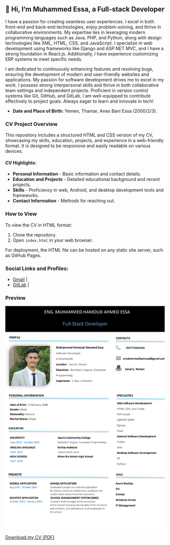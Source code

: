 ## 👋 Hi, I’m Muhammed Essa, a Full-stack Developer

I have a passion for creating seamless user experiences. I excel in both front-end and back-end technologies, enjoy problem-solving, and thrive in collaborative environments. My expertise lies in leveraging modern programming languages such as Java, PHP, and Python, along with design technologies like XML, HTML, CSS, and JavaScript. I specialize in web development using frameworks like Django and ASP.NET MVC, and I have a strong foundation in React.js. Additionally, I have experience customizing ERP systems to meet specific needs.

I am dedicated to continuously enhancing features and resolving bugs, ensuring the development of modern and user-friendly websites and applications. My passion for software development drives me to excel in my work. I possess strong interpersonal skills and thrive in both collaborative team settings and independent projects. Proficient in version control systems like Git, GitHub, and GitLab, I am well-equipped to contribute effectively to project goals. Always eager to learn and innovate in tech!

- **Date and Place of Birth:** Yemen, Thamar, Anes Bani Essa (2000/2/3).

### CV Project Overview

This repository includes a structured HTML and CSS version of my CV, showcasing my skills, education, projects, and experience in a web-friendly format. It is designed to be responsive and easily readable on various devices.

#### CV Highlights:
- **Personal Information** - Basic information and contact details.
- **Education and Projects** - Detailed educational background and recent projects.
- **Skills** - Proficiency in web, Android, and desktop development tools and frameworks.
- **Contact Information** - Methods for reaching out.

### How to View

To view the CV in HTML format:
1. Clone the repository.
2. Open `index.html` in your web browser.

For deployment, the HTML file can be hosted on any static site server, such as GitHub Pages.

### Social Links and Profiles:
- <a href="mailto:emuhammedhamoud@gmail.com">Gmail</a> | 
- <a href="https://gitlab.com/emuhammedhamoud">GitLab</a> | 

### Preview

![Muhammed CV](https://github.com/IbnEissa/IbnEissa/blob/main/MuhammedEssaCV.png?raw=true)

[Download my CV (PDF)](https://github.com/IbnEissa/IbnEissa/blob/main/MuhammedEssaCV.pdf)

<!---
YourUsername/YourRepo is a ✨ special ✨ repository because its `README.md` (this file) appears on your GitHub profile.
You can click the Preview link to take a look at your changes.
--->

